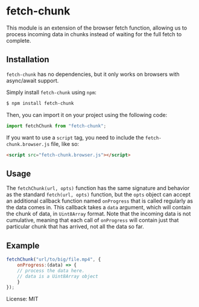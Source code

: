 # fetch-chunk

This module is an extension of the browser fetch function, allowing us to process
incoming data in chunks instead of waiting for the full fetch to complete.


Installation
------------

`fetch-chunk` has no dependencies, but it only works on browsers with async/await
support.

Simply install `fetch-chunk` using `npm`:

``` bash
$ npm install fetch-chunk
```

Then, you can import it on your project using the following code:
``` javascript
import fetchChunk from "fetch-chunk";
```

If you want to use a `script` tag, you need to include the `fetch-chunk.browser.js`
file, like so:

``` html
<script src="fetch-chunk.browser.js"></script>
```

Usage
-------

The `fetchChunk(url, opts)` function has the same signature and behavior as the
standard `fetch(url, opts)` function, but the `opts` object can accept an additional
callback function named `onProgress` that is called regularly as the data comes in.
This callback takes a `data` argument, which will contain the chunk of data, in
`Uint8Array` format. Note that the incoming data is not cumulative, meaning that
each call of `onProgress` will contain just that particular chunk that has arrived,
not all the data so far.


Example
-------

``` javascript
fetchChunk("url/to/big/file.mp4", {
    onProgress:(data) => {
    // process the data here.
    // data is a Uint8Array object
    }
});
```

License: MIT